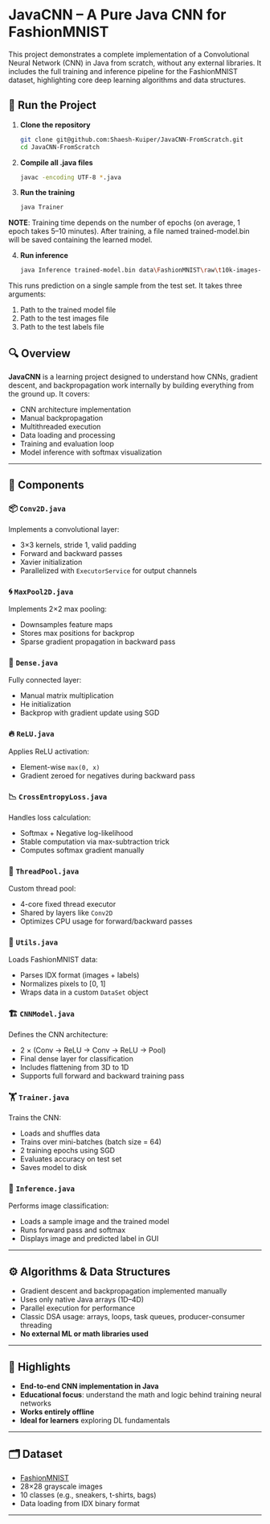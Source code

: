 # JavaCNN – A Pure Java CNN for FashionMNIST

This project demonstrates a complete implementation of a Convolutional Neural Network (CNN) in Java from scratch, without any external libraries. It includes the full training and inference pipeline for the FashionMNIST dataset, highlighting core deep learning algorithms and data structures.

## 🚀 Run the Project

1. **Clone the repository**
   ```bash
   git clone git@github.com:Shaesh-Kuiper/JavaCNN-FromScratch.git
   cd JavaCNN-FromScratch

2. **Compile all .java files**
   ```bash
   javac -encoding UTF-8 *.java

3. **Run the training**
   ```bash
   java Trainer

  **NOTE**: Training time depends on the number of epochs (on average, 1 epoch takes 5–10 minutes).
            After training, a file named trained-model.bin will be saved containing the learned model.

4. **Run inference**
   ```bash
   java Inference trained-model.bin data\FashionMNIST\raw\t10k-images-idx3-ubyte data\FashionMNIST\raw\t10k-labels-idx1-ubyte

This runs prediction on a single sample from the test set.
It takes three arguments:
   1) Path to the trained model file
   2) Path to the test images file
   3) Path to the test labels file

   
## 🔍 Overview

**JavaCNN** is a learning project designed to understand how CNNs, gradient descent, and backpropagation work internally by building everything from the ground up. It covers:

- CNN architecture implementation  
- Manual backpropagation  
- Multithreaded execution  
- Data loading and processing  
- Training and evaluation loop  
- Model inference with softmax visualization  

---

## 🧠 Components

### 📦 `Conv2D.java`
Implements a convolutional layer:

- 3×3 kernels, stride 1, valid padding  
- Forward and backward passes  
- Xavier initialization  
- Parallelized with `ExecutorService` for output channels  

### 🌀 `MaxPool2D.java`
Implements 2×2 max pooling:

- Downsamples feature maps  
- Stores max positions for backprop  
- Sparse gradient propagation in backward pass  

### 🧮 `Dense.java`
Fully connected layer:

- Manual matrix multiplication  
- He initialization  
- Backprop with gradient update using SGD  

### 🔥 `ReLU.java`
Applies ReLU activation:

- Element-wise `max(0, x)`  
- Gradient zeroed for negatives during backward pass  

### 📉 `CrossEntropyLoss.java`
Handles loss calculation:

- Softmax + Negative log-likelihood  
- Stable computation via max-subtraction trick  
- Computes softmax gradient manually  

### 🧵 `ThreadPool.java`
Custom thread pool:

- 4-core fixed thread executor  
- Shared by layers like `Conv2D`  
- Optimizes CPU usage for forward/backward passes  

### 📁 `Utils.java`
Loads FashionMNIST data:

- Parses IDX format (images + labels)  
- Normalizes pixels to [0, 1]  
- Wraps data in a custom `DataSet` object  

### 🏗️ `CNNModel.java`
Defines the CNN architecture:

- 2 × (Conv → ReLU → Conv → ReLU → Pool)  
- Final dense layer for classification  
- Includes flattening from 3D to 1D  
- Supports full forward and backward training pass  

### 🏋️ `Trainer.java`
Trains the CNN:

- Loads and shuffles data  
- Trains over mini-batches (batch size = 64)  
- 2 training epochs using SGD  
- Evaluates accuracy on test set  
- Saves model to disk  

### 🧪 `Inference.java`
Performs image classification:

- Loads a sample image and the trained model  
- Runs forward pass and softmax  
- Displays image and predicted label in GUI  

---

## ⚙️ Algorithms & Data Structures

- Gradient descent and backpropagation implemented manually  
- Uses only native Java arrays (1D–4D)  
- Parallel execution for performance  
- Classic DSA usage: arrays, loops, task queues, producer-consumer threading  
- **No external ML or math libraries used**

---

## 📌 Highlights

- **End-to-end CNN implementation in Java**  
- **Educational focus**: understand the math and logic behind training neural networks  
- **Works entirely offline**  
- **Ideal for learners** exploring DL fundamentals  

---

## 🗂️ Dataset

- [FashionMNIST](https://github.com/zalandoresearch/fashion-mnist)  
- 28×28 grayscale images  
- 10 classes (e.g., sneakers, t-shirts, bags)  
- Data loading from IDX binary format  

---
